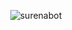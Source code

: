 <p align="center"> <img src="https://github-readme-stats.vercel.app/api?username=surenabot&show_icons=true&theme=synthwave" alt="surenabot" />
